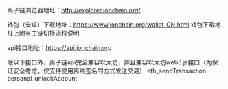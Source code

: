 离子链浏览器地址：http://explorer.ionchain.org/

钱包（安卓）下载地址：https://www.ionchain.org/wallet_CN.html
钱包下载地址上附有主链切换流程说明

api接口地址：https://api.ionchain.org

除以下接口外，离子链api完全兼容以太坊，并且兼容以太坊web3.js接口（为保证安全考虑，仅支持使用离线签名的方式发送交易）
eth_sendTransaction
personal_unlockAccount
